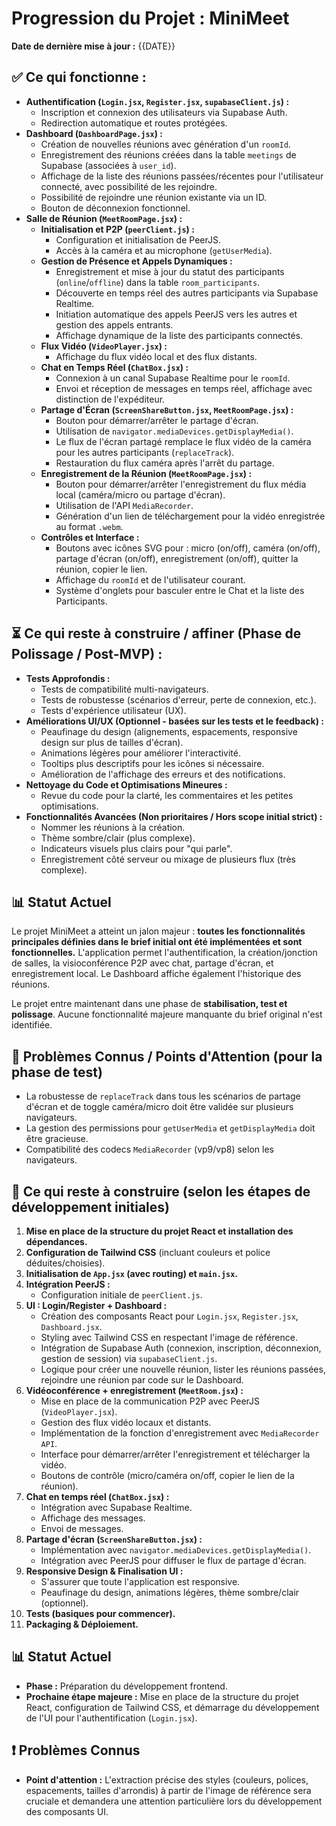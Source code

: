 # Progression du Projet : MiniMeet

**Date de dernière mise à jour :** {{DATE}}

## ✅ Ce qui fonctionne :

-   **Authentification (`Login.jsx`, `Register.jsx`, `supabaseClient.js`) :**
    -   Inscription et connexion des utilisateurs via Supabase Auth.
    -   Redirection automatique et routes protégées.
-   **Dashboard (`DashboardPage.jsx`) :**
    -   Création de nouvelles réunions avec génération d'un `roomId`.
    -   Enregistrement des réunions créées dans la table `meetings` de Supabase (associées à `user_id`).
    -   Affichage de la liste des réunions passées/récentes pour l'utilisateur connecté, avec possibilité de les rejoindre.
    -   Possibilité de rejoindre une réunion existante via un ID.
    -   Bouton de déconnexion fonctionnel.
-   **Salle de Réunion (`MeetRoomPage.jsx`) :**
    -   **Initialisation et P2P (`peerClient.js`) :**
        -   Configuration et initialisation de PeerJS.
        -   Accès à la caméra et au microphone (`getUserMedia`).
    -   **Gestion de Présence et Appels Dynamiques :**
        -   Enregistrement et mise à jour du statut des participants (`online`/`offline`) dans la table `room_participants`.
        -   Découverte en temps réel des autres participants via Supabase Realtime.
        -   Initiation automatique des appels PeerJS vers les autres et gestion des appels entrants.
        -   Affichage dynamique de la liste des participants connectés.
    -   **Flux Vidéo (`VideoPlayer.jsx`) :**
        -   Affichage du flux vidéo local et des flux distants.
    -   **Chat en Temps Réel (`ChatBox.jsx`) :**
        -   Connexion à un canal Supabase Realtime pour le `roomId`.
        -   Envoi et réception de messages en temps réel, affichage avec distinction de l'expéditeur.
    -   **Partage d'Écran (`ScreenShareButton.jsx`, `MeetRoomPage.jsx`) :**
        -   Bouton pour démarrer/arrêter le partage d'écran.
        -   Utilisation de `navigator.mediaDevices.getDisplayMedia()`.
        -   Le flux de l'écran partagé remplace le flux vidéo de la caméra pour les autres participants (`replaceTrack`).
        -   Restauration du flux caméra après l'arrêt du partage.
    -   **Enregistrement de la Réunion (`MeetRoomPage.jsx`) :**
        -   Bouton pour démarrer/arrêter l'enregistrement du flux média local (caméra/micro ou partage d'écran).
        -   Utilisation de l'API `MediaRecorder`.
        -   Génération d'un lien de téléchargement pour la vidéo enregistrée au format `.webm`.
    -   **Contrôles et Interface :**
        -   Boutons avec icônes SVG pour : micro (on/off), caméra (on/off), partage d'écran (on/off), enregistrement (on/off), quitter la réunion, copier le lien.
        -   Affichage du `roomId` et de l'utilisateur courant.
        -   Système d'onglets pour basculer entre le Chat et la liste des Participants.

## ⏳ Ce qui reste à construire / affiner (Phase de Polissage / Post-MVP) :

-   **Tests Approfondis :**
    -   Tests de compatibilité multi-navigateurs.
    -   Tests de robustesse (scénarios d'erreur, perte de connexion, etc.).
    -   Tests d'expérience utilisateur (UX).
-   **Améliorations UI/UX (Optionnel - basées sur les tests et le feedback) :**
    -   Peaufinage du design (alignements, espacements, responsive design sur plus de tailles d'écran).
    -   Animations légères pour améliorer l'interactivité.
    -   Tooltips plus descriptifs pour les icônes si nécessaire.
    -   Amélioration de l'affichage des erreurs et des notifications.
-   **Nettoyage du Code et Optimisations Mineures :**
    -   Revue du code pour la clarté, les commentaires et les petites optimisations.
-   **Fonctionnalités Avancées (Non prioritaires / Hors scope initial strict) :**
    -   Nommer les réunions à la création.
    -   Thème sombre/clair (plus complexe).
    -   Indicateurs visuels plus clairs pour "qui parle".
    -   Enregistrement côté serveur ou mixage de plusieurs flux (très complexe).

## 📊 Statut Actuel
Le projet MiniMeet a atteint un jalon majeur : **toutes les fonctionnalités principales définies dans le brief initial ont été implémentées et sont fonctionnelles.** L'application permet l'authentification, la création/jonction de salles, la visioconférence P2P avec chat, partage d'écran, et enregistrement local. Le Dashboard affiche également l'historique des réunions.

Le projet entre maintenant dans une phase de **stabilisation, test et polissage**. Aucune fonctionnalité majeure manquante du brief original n'est identifiée.

## 🐛 Problèmes Connus / Points d'Attention (pour la phase de test)
-   La robustesse de `replaceTrack` dans tous les scénarios de partage d'écran et de toggle caméra/micro doit être validée sur plusieurs navigateurs.
-   La gestion des permissions pour `getUserMedia` et `getDisplayMedia` doit être gracieuse.
-   Compatibilité des codecs `MediaRecorder` (vp9/vp8) selon les navigateurs.

## 🚧 Ce qui reste à construire (selon les étapes de développement initiales)

1.  **Mise en place de la structure du projet React et installation des dépendances.**
2.  **Configuration de Tailwind CSS** (incluant couleurs et police déduites/choisies).
3.  **Initialisation de `App.jsx` (avec routing) et `main.jsx`.**
4.  **Intégration PeerJS :**
    *   Configuration initiale de `peerClient.js`.
5.  **UI : Login/Register + Dashboard :**
    *   Création des composants React pour `Login.jsx`, `Register.jsx`, `Dashboard.jsx`.
    *   Styling avec Tailwind CSS en respectant l'image de référence.
    *   Intégration de Supabase Auth (connexion, inscription, déconnexion, gestion de session) via `supabaseClient.js`.
    *   Logique pour créer une nouvelle réunion, lister les réunions passées, rejoindre une réunion par code sur le Dashboard.
6.  **Vidéoconférence + enregistrement (`MeetRoom.jsx`) :**
    *   Mise en place de la communication P2P avec PeerJS (`VideoPlayer.jsx`).
    *   Gestion des flux vidéo locaux et distants.
    *   Implémentation de la fonction d'enregistrement avec `MediaRecorder API`.
    *   Interface pour démarrer/arrêter l'enregistrement et télécharger la vidéo.
    *   Boutons de contrôle (micro/caméra on/off, copier le lien de la réunion).
7.  **Chat en temps réel (`ChatBox.jsx`) :**
    *   Intégration avec Supabase Realtime.
    *   Affichage des messages.
    *   Envoi de messages.
8.  **Partage d'écran (`ScreenShareButton.jsx`) :**
    *   Implémentation avec `navigator.mediaDevices.getDisplayMedia()`.
    *   Intégration avec PeerJS pour diffuser le flux de partage d'écran.
9.  **Responsive Design & Finalisation UI :**
    *   S'assurer que toute l'application est responsive.
    *   Peaufinage du design, animations légères, thème sombre/clair (optionnel).
10. **Tests (basiques pour commencer).**
11. **Packaging & Déploiement.**

## 📊 Statut Actuel

*   **Phase :** Préparation du développement frontend.
*   **Prochaine étape majeure :** Mise en place de la structure du projet React, configuration de Tailwind CSS, et démarrage du développement de l'UI pour l'authentification (`Login.jsx`).

## ❗ Problèmes Connus

*   **Point d'attention :** L'extraction précise des styles (couleurs, polices, espacements, tailles d'arrondis) à partir de l'image de référence sera cruciale et demandera une attention particulière lors du développement des composants UI. 